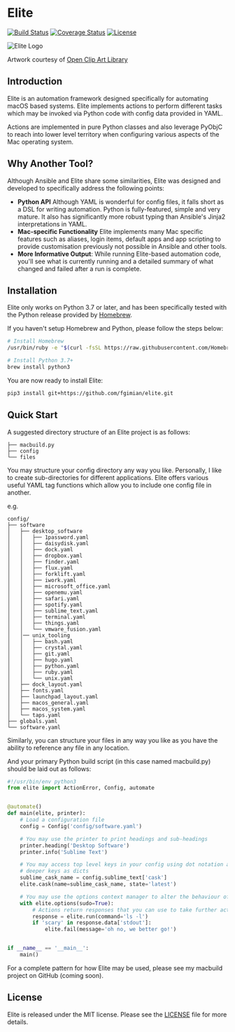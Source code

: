 # Elite

[![Build Status](https://travis-ci.org/fgimian/elite.svg?branch=master)](https://travis-ci.org/fgimian/elite)
[![Coverage Status](https://codecov.io/gh/fgimian/elite/branch/master/graph/badge.svg)](https://codecov.io/gh/fgimian/elite)
[![License](https://img.shields.io/badge/license-MIT-blue.svg)](https://github.com/fgimian/elite/blob/master/LICENSE)

![Elite Logo](https://raw.githubusercontent.com/fgimian/elite/master/images/elite-logo.png)

Artwork courtesy of
[Open Clip Art Library](https://openclipart.org/detail/257286/cute-cartoon-butterfly)

## Introduction

Elite is an automation framework designed specifically for automating macOS based systems.
Elite implements actions to perform different tasks which may be invoked via Python code with
config data provided in YAML.

Actions are implemented in pure Python classes and also leverage PyObjC to reach into lower
level territory when configuring various aspects of the Mac operating system.

## Why Another Tool?

Although Ansible and Elite share some similarities, Elite was designed and developed to
specifically address the following points:

* **Python API** Although YAML is wonderful for config files, it falls short as a DSL for writing
  automation.  Python is fully-featured, simple and very mature.  It also has significantly more
  robust typing than Ansible's Jinja2 interpretations in YAML.
* **Mac-specific Functionality** Elite implements many Mac specific features such as aliases,
  login items, default apps and app scripting to provide customisation previously not possible in
  Ansible and other tools.
* **More Informative Output**: While running Elite-based automation code, you'll see what is
  currently running and a detailed summary of what changed and failed after a run is complete.

## Installation

Elite only works on Python 3.7 or later, and has been specifically tested with the Python release
provided by [Homebrew](https://brew.sh).

If you haven't setup Homebrew and Python, please follow the steps below:

```bash
# Install Homebrew
/usr/bin/ruby -e "$(curl -fsSL https://raw.githubusercontent.com/Homebrew/install/master/install)" < /dev/null

# Install Python 3.7+
brew install python3
```

You are now ready to install Elite:

```bash
pip3 install git+https://github.com/fgimian/elite.git
```

## Quick Start

A suggested directory structure of an Elite project is as follows:

```
├── macbuild.py
├── config
└── files
```

You may structure your config directory any way you like.  Personally, I like to create
sub-directories for different applications.  Elite offers various useful YAML tag functions which
allow you to include one config file in another.

e.g.

```
config/
├── software
│   ├── desktop_software
│   │   ├── 1password.yaml
│   │   ├── daisydisk.yaml
│   │   ├── dock.yaml
│   │   ├── dropbox.yaml
│   │   ├── finder.yaml
│   │   ├── flux.yaml
│   │   ├── forklift.yaml
│   │   ├── iwork.yaml
│   │   ├── microsoft_office.yaml
│   │   ├── openemu.yaml
│   │   ├── safari.yaml
│   │   ├── spotify.yaml
│   │   ├── sublime_text.yaml
│   │   ├── terminal.yaml
│   │   ├── things.yaml
│   │   └── vmware_fusion.yaml
│   │── unix_tooling
│   │   ├── bash.yaml
│   │   ├── crystal.yaml
│   │   ├── git.yaml
│   │   ├── hugo.yaml
│   │   ├── python.yaml
│   │   ├── ruby.yaml
│   │   └── unix.yaml
│   ├── dock_layout.yaml
│   ├── fonts.yaml
│   ├── launchpad_layout.yaml
│   ├── macos_general.yaml
│   ├── macos_system.yaml
│   └── taps.yaml
├── globals.yaml
└── software.yaml
```

Similarly, you can structure your files in any way you like as you have the ability to reference
any file in any location.

And your primary Python build script (in this case named macbuild.py) should be laid out as
follows:

```python
#!/usr/bin/env python3
from elite import ActionError, Config, automate


@automate()
def main(elite, printer):
    # Load a configuration file
    config = Config('config/software.yaml')

    # You may use the printer to print headings and sub-headings
    printer.heading('Desktop Software')
    printer.info('Sublime Text')

    # You may access top level keys in your config using dot notation and
    # deeper keys as dicts
    sublime_cask_name = config.sublime_text['cask']
    elite.cask(name=sublime_cask_name, state='latest')

    # You may use the options context manager to alter the behaviour of actions
    with elite.options(sudo=True):
        # Actions return responses that you can use to take further action
        response = elite.run(command='ls -l')
        if 'scary' in response.data['stdout']:
            elite.fail(message='oh no, we better go!')


if __name__ == '__main__':
    main()
```

For a complete pattern for how Elite may be used, please see my macbuild project on GitHub
(coming soon).

## License

Elite is released under the MIT license.  Please see the
[LICENSE](https://github.com/fgimian/elite/blob/master/LICENSE) file for more details.
